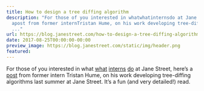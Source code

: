 ```yaml
---
title: How to design a tree diffing algorithm
description: "For those of you interested in whatwhatinternsdo at Jane Street, here\u2019s
  apost from former internTristan Hume, on his work developing tree-diffing algorithms
  ..."
url: https://blog.janestreet.com/how-to-design-a-tree-diffing-algorithm/
date: 2017-08-25T00:00:00-00:00
preview_image: https://blog.janestreet.com/static/img/header.png
featured:
---
```


<p>For those of you interested in what
<a href="/what-the-interns-have-wrought-rpc_parallel-and-core_profiler">what</a>
<a href="/what-the-interns-have-wrought-2016">interns</a>
<a href="/what-the-interns-have-wrought-2017">do</a> at Jane Street, here’s a
<a href="http://thume.ca/2017/06/17/tree-diffing/">post</a> from former intern
Tristan Hume, on his work developing tree-diffing algorithms last
summer at Jane Street. It’s a fun (and very detailed!) read.</p>
